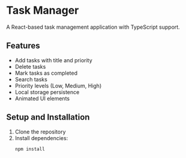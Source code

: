 # Task Manager

A React-based task management application with TypeScript support.

## Features

- Add tasks with title and priority
- Delete tasks
- Mark tasks as completed
- Search tasks
- Priority levels (Low, Medium, High)
- Local storage persistence
- Animated UI elements

## Setup and Installation

1. Clone the repository
2. Install dependencies:
   ```bash
   npm install

